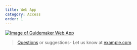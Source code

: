 ```yaml
---
title: Web App
category: Access
order: 1
---
```



[![Image of Guidemaker Web App](https://raw.githubusercontent.com/USDA-ARS-GBRU/GuideMaker/main/guidemaker/data/scinet.png)](https://guidemaker.app.scinet.usda.gov)



> [Questions](http://example.com/signup) or suggestions- Let us know at [example.com](http://example.com/).
